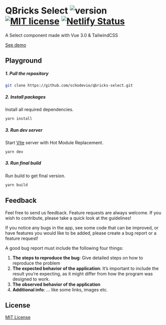 # QBricks Select ![version](https://img.shields.io/badge/version-0.1-blue) [![MIT license](https://img.shields.io/badge/License-MIT-green.svg)](https://github.com/schodevio/qbricks-select/blob/main/LICENSE.md) [![Netlify Status](https://api.netlify.com/api/v1/badges/f35eaf00-427f-4c50-91ee-e93d8375adab/deploy-status)](https://app.netlify.com/sites/qbricks-select/deploys)
A Select component made with Vue 3.0 & TailwindCSS

<a href="https://qbricks-select.netlify.app/" target="_blank">See demo</a>

## Playground

##### 1. Pull the repository

```bash
git clone https://github.com/schodevio/qbricks-select.git
```

##### 2. Install packages

Install all required dependencies.

```bash
yarn install
```

##### 3. Run dev server

Start <a href="https://vitejs.dev/" target="_blank">Vite</a> server with Hot Module Replacement.

```bash
yarn dev
```

##### 3. Run final build

Run build to get final version.

```bash
yarn build
```


## Feedback

Feel free to send us feedback. Feature requests are always welcome. If you wish to contribute, please take a quick look at the guidelines!

If you notice any bugs in the app, see some code that can be improved, or have features you would like to be added, please create a bug report or a feature request!

A good bug report must include the following four things:

1. **The steps to reproduce the bug**: Give detailed steps on how to reproduce the problem
2. **The expected behavior of the application**: It’s important to include the result you’re expecting, as it might differ from how the program was designed to work.
3. **The observed behavior of the application**
4. **Additional info**: ... like some links, images etc.

## License

[MIT License](https://github.com/schodevio/qbricks-select/blob/main/LICENSE.md)
